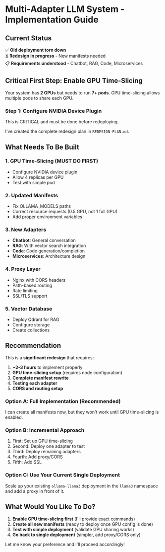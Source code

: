 # Multi-Adapter LLM System - Implementation Guide

## Current Status
✅ **Old deployment torn down**  
⏳ **Redesign in progress** - New manifests needed  
📋 **Requirements understood** - Chatbot, RAG, Code, Microservices

## Critical First Step: Enable GPU Time-Slicing

Your system has **2 GPUs** but needs to run **7+ pods**. GPU time-slicing allows multiple pods to share each GPU.

### Step 1: Configure NVIDIA Device Plugin

This is CRITICAL and must be done before redeploying.

I've created the complete redesign plan in `REDESIGN-PLAN.md`. 

## What Needs To Be Built

### 1. GPU Time-Slicing (MUST DO FIRST)
- Configure NVIDIA device plugin
- Allow 4 replicas per GPU
- Test with simple pod

### 2. Updated Manifests
- Fix OLLAMA_MODELS paths
- Correct resource requests (0.5 GPU, not 1 full GPU)
- Add proper environment variables

### 3. New Adapters
- **Chatbot**: General conversation
- **RAG**: With vector search integration
- **Code**: Code generation/completion
- **Microservices**: Architecture design

### 4. Proxy Layer
- Nginx with CORS headers
- Path-based routing
- Rate limiting
- SSL/TLS support

### 5. Vector Database
- Deploy Qdrant for RAG
- Configure storage
- Create collections

## Recommendation

This is a **significant redesign** that requires:

1. **~2-3 hours** to implement properly
2. **GPU time-slicing setup** (requires node configuration)
3. **Complete manifest rewrite**
4. **Testing each adapter**
5. **CORS and routing setup**

### Option A: Full Implementation (Recommended)
I can create all manifests now, but they won't work until GPU time-slicing is enabled.

### Option B: Incremental Approach  
1. First: Set up GPU time-slicing
2. Second: Deploy one adapter to test
3. Third: Deploy remaining adapters
4. Fourth: Add proxy/CORS
5. Fifth: Add SSL

### Option C: Use Your Current Single Deployment
Scale up your existing `ollama-llama3` deployment in the `llama3` namespace and add a proxy in front of it.

## What Would You Like To Do?

1. **Enable GPU time-slicing first** (I'll provide exact commands)
2. **Create all new manifests** (ready to deploy once GPU config is done)
3. **Test with simple deployment** (validate GPU sharing works)
4. **Go back to single deployment** (simpler, add proxy/CORS only)

Let me know your preference and I'll proceed accordingly!
